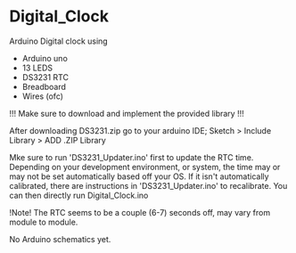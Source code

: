 # Digital_Clock
Arduino Digital clock using 
- Arduino uno
- 13 LEDS
- DS3231 RTC
- Breadboard
- Wires (ofc)

!!! Make sure to download and implement the provided library !!! 

After downloading DS3231.zip go to your arduino IDE; Sketch > Include Library > ADD .ZIP Library


Mke sure to run 'DS3231_Updater.ino' first to update the RTC time. Depending on your development environment, or system, 
the time may or may not be set automatically based off your OS.
If it isn't automatically calibrated, there are instructions in 'DS3231_Updater.ino' to recalibrate.
You can then directly run Digital_Clock.ino 


!Note!
The RTC seems to be a couple (6-7) seconds off, may vary from module to module. 

No Arduino schematics yet.


